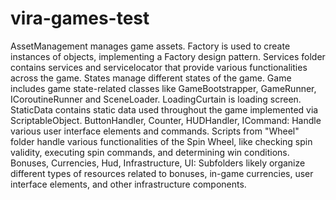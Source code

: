 # vira-games-test

AssetManagement manages game assets.
Factory is used to create instances of objects, implementing a Factory design pattern.
Services folder contains services and servicelocator that provide various functionalities across the game.
States manage different states of the game.
Game includes game state-related classes like GameBootstrapper, GameRunner, ICoroutineRunner and SceneLoader.
LoadingCurtain is loading screen.
StaticData contains static data used throughout the game implemented via ScriptableObject.
ButtonHandler, Counter, HUDHandler, ICommand: Handle various user interface elements and commands.
Scripts from "Wheel" folder handle various functionalities of the Spin Wheel, like checking spin validity, executing spin commands, and determining win conditions.
Bonuses, Currencies, Hud, Infrastructure, UI: Subfolders likely organize different types of resources related to bonuses, in-game currencies, user interface elements, and other infrastructure components.
